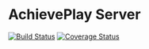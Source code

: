 # AchievePlay Server
[![Build Status](https://secure.travis-ci.org/SebaSOFT/achieveplay-server.png?branch=master)](https://travis-ci.org/SebaSOFT/achieveplay-server)
[![Coverage Status](https://coveralls.io/repos/SebaSOFT/achieveplay-server/badge.svg?branch=master)](https://coveralls.io/r/SebaSOFT/achieveplay-server/?branch=master)
